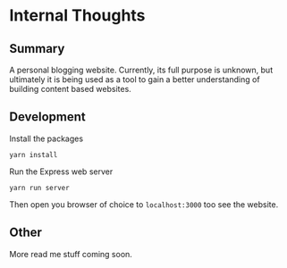# Internal Thoughts

## Summary
A personal blogging website. Currently, its full purpose is unknown, but ultimately it is being used as a tool to gain a better understanding of building content based websites.

## Development
Install the packages
```
yarn install
```
Run the Express web server
```
yarn run server
```
Then open you browser of choice to `localhost:3000` too see the website.

## Other
More read me stuff coming soon.